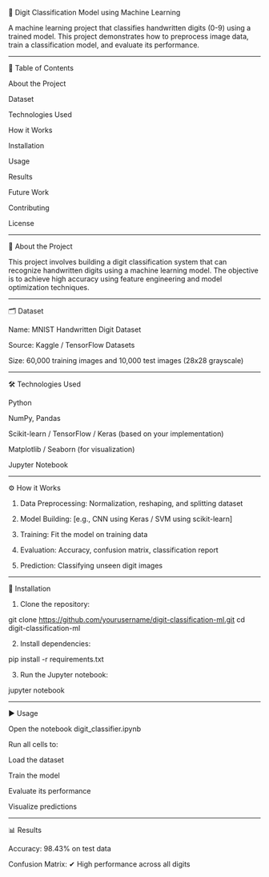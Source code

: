 🧠 Digit Classification Model using Machine Learning

A machine learning project that classifies handwritten digits (0-9) using a trained model. This project demonstrates how to preprocess image data, train a classification model, and evaluate its performance.


---

📌 Table of Contents

About the Project

Dataset

Technologies Used

How it Works

Installation

Usage

Results

Future Work

Contributing

License



---

📖 About the Project

This project involves building a digit classification system that can recognize handwritten digits using a machine learning model. The objective is to achieve high accuracy using feature engineering and model optimization techniques.


---

🗂 Dataset

Name: MNIST Handwritten Digit Dataset

Source: Kaggle / TensorFlow Datasets

Size: 60,000 training images and 10,000 test images (28x28 grayscale)



---

🛠 Technologies Used

Python

NumPy, Pandas

Scikit-learn / TensorFlow / Keras (based on your implementation)

Matplotlib / Seaborn (for visualization)

Jupyter Notebook



---

⚙ How it Works

1. Data Preprocessing: Normalization, reshaping, and splitting dataset


2. Model Building: [e.g., CNN using Keras / SVM using scikit-learn]


3. Training: Fit the model on training data


4. Evaluation: Accuracy, confusion matrix, classification report


5. Prediction: Classifying unseen digit images




---

🚀 Installation

1. Clone the repository:

git clone https://github.com/yourusername/digit-classification-ml.git
cd digit-classification-ml


2. Install dependencies:

pip install -r requirements.txt


3. Run the Jupyter notebook:

jupyter notebook




---

▶ Usage

Open the notebook digit_classifier.ipynb

Run all cells to:

Load the dataset

Train the model

Evaluate its performance

Visualize predictions




---

📊 Results

Accuracy: 98.43% on test data

Confusion Matrix: ✔ High performance across all digits
